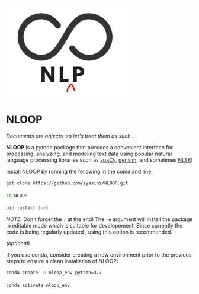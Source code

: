 <img src="logo.png" height="250"/>

# NLOOP
_Documents are objects, so let's treat them as such..._


**NLOOP** is a python package that provides a convenient interface for
 processing, analyzing, and modeling text data using popular natural language
  processing libraries such as [spaCy](https://spacy.io/), [gensim](https://radimrehurek.com/gensim/), and sometimes [NLTK](http://www.nltk.org/)! 

Install NLOOP by running the following in the command line:

```bash
git clone https://github.com/syasini/NLOOP.git

cd NLOOP

pip install [-e] .
```

_NOTE_: Don't forget the `.` at the end! 
The `-e` argument will install the package in editable mode which is suitable
 for developement. Since currently the code is being regularly updated
 , using this option is recommended. 

_(optional)_

If you use conda, consider creating a new environment prior to the previous steps to ensure a clean installation of NLOOP:

```bash
conda create -n nloop_env python=3.7

conda activate nloop_env
```
